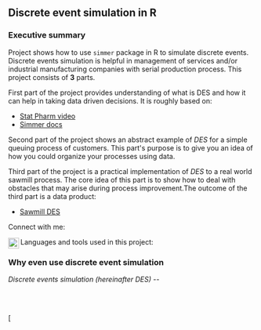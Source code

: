 ## Discrete event simulation in R

### Executive summary

Project shows how to use `simmer` package in R to simulate discrete events.
Discrete events simulation is helpful in management of services and/or
industrial manufacturing companies with serial production process. This
project consists of **3** parts.

First part of the project provides understanding of what is DES and how it
can help in taking data driven decisions. It is roughly based on:  

- [Stat Pharm video]  
- [Simmer docs]  

Second part of the project shows an abstract example of *DES* for a simple
queuing process of customers. This part's purpose is to give you an idea of
how you could organize your processes using data.

Third part of the project is a practical implementation of *DES* to a real
world sawmill process. The core idea of this part is to show how to deal
with obstacles that may arise during process improvement.The outcome of the
third part is a data product:

- [Sawmill DES]  

Connect with me:

[<img align="left" alt="GeorgyMakarov | LinkedIn" width="22px" src="https://cdn.jsdelivr.net/npm/simple-icons@v3/icons/linkedin.svg"/>][Linkedin]

Languages and tools used in this project:



### Why even use discrete event simulation

*Discrete events simulation (hereinafter DES)* -- 


<br />
<br />

[Stat Pharm video]: https://www.youtube.com/watch?v=Qe1NvHJcmZs&t=4s  
[Simmer docs]: https://r-simmer.org
[Sawmill DES]: https://rpubs.com/georgy_makarov/647960  
[Linkedin]: https://www.linkedin.com/in/georgy-makarov-11436b42/  
[
